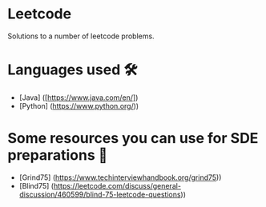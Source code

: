# Leetcode
Solutions to a number of leetcode problems.

# Languages used 🛠️
- [Java] ([https://www.java.com/en/])
- [Python] (https://www.python.org/))

# Some resources you can use for SDE preparations 📘
- [Grind75] (https://www.techinterviewhandbook.org/grind75))
- [Blind75] (https://leetcode.com/discuss/general-discussion/460599/blind-75-leetcode-questions))
